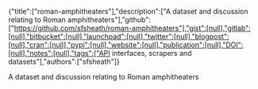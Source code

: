 {"title":["roman-amphitheaters"],"description":["A dataset and discussion relating to Roman amphitheaters"],"github":["https://github.com/sfsheath/roman-amphitheaters"],"gist":[null],"gitlab":[null],"bitbucket":[null],"launchpad":[null],"twitter":[null],"blogpost":[null],"cran":[null],"pypi":[null],"website":[null],"publication":[null],"DOI":[null],"notes":[null],"tags":["API interfaces, scrapers and datasets"],"authors":["sfsheath"]}

A dataset and discussion relating to Roman amphitheaters